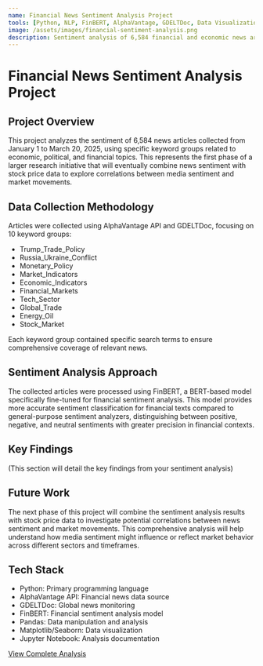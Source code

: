 ```yaml
---
name: Financial News Sentiment Analysis Project
tools: [Python, NLP, FinBERT, AlphaVantage, GDELTDoc, Data Visualization]
image: /assets/images/financial-sentiment-analysis.png
description: Sentiment analysis of 6,584 financial and economic news articles collected from January 1 to March 20, 2025 using keyword-based search
---
```


# Financial News Sentiment Analysis Project

## Project Overview

This project analyzes the sentiment of 6,584 news articles collected from January 1 to March 20, 2025, using specific keyword groups related to economic, political, and financial topics. This represents the first phase of a larger research initiative that will eventually combine news sentiment with stock price data to explore correlations between media sentiment and market movements.

## Data Collection Methodology

Articles were collected using AlphaVantage API and GDELTDoc, focusing on 10 keyword groups:

- Trump_Trade_Policy
- Russia_Ukraine_Conflict  
- Monetary_Policy
- Market_Indicators
- Economic_Indicators
- Financial_Markets
- Tech_Sector
- Global_Trade
- Energy_Oil
- Stock_Market

Each keyword group contained specific search terms to ensure comprehensive coverage of relevant news.

## Sentiment Analysis Approach

The collected articles were processed using FinBERT, a BERT-based model specifically fine-tuned for financial sentiment analysis. This model provides more accurate sentiment classification for financial texts compared to general-purpose sentiment analyzers, distinguishing between positive, negative, and neutral sentiments with greater precision in financial contexts.

## Key Findings

(This section will detail the key findings from your sentiment analysis)

## Future Work

The next phase of this project will combine the sentiment analysis results with stock price data to investigate potential correlations between news sentiment and market movements. This comprehensive analysis will help understand how media sentiment might influence or reflect market behavior across different sectors and timeframes.

## Tech Stack

- Python: Primary programming language
- AlphaVantage API: Financial news data source
- GDELTDoc: Global news monitoring
- FinBERT: Financial sentiment analysis model
- Pandas: Data manipulation and analysis
- Matplotlib/Seaborn: Data visualization
- Jupyter Notebook: Analysis documentation

[View Complete Analysis](#) <!-- Link to be added later -->

